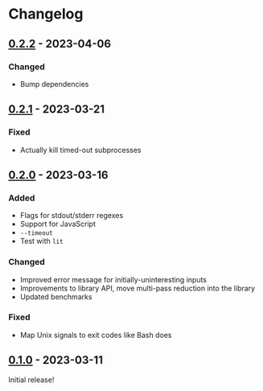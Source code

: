 # Changelog

<!-- https://keepachangelog.com/en/1.0.0/ -->

## [0.2.2] - 2023-04-06

### Changed

- Bump dependencies

## [0.2.1] - 2023-03-21

### Fixed

- Actually kill timed-out subprocesses

## [0.2.0] - 2023-03-16

### Added

- Flags for stdout/stderr regexes
- Support for JavaScript
- `--timeout`
- Test with `lit`

### Changed

- Improved error message for initially-uninteresting inputs
- Improvements to library API, move multi-pass reduction into the library
- Updated benchmarks

### Fixed

- Map Unix signals to exit codes like Bash does

## [0.1.0] - 2023-03-11

Initial release!

[0.1.0]: https://github.com/langston-barrett/treereduce/releases/tag/v0.1.0
[0.2.0]: https://github.com/langston-barrett/treereduce/releases/tag/v0.2.0
[0.2.1]: https://github.com/langston-barrett/treereduce/releases/tag/v0.2.1
[0.2.2]: https://github.com/langston-barrett/treereduce/releases/tag/v0.2.2